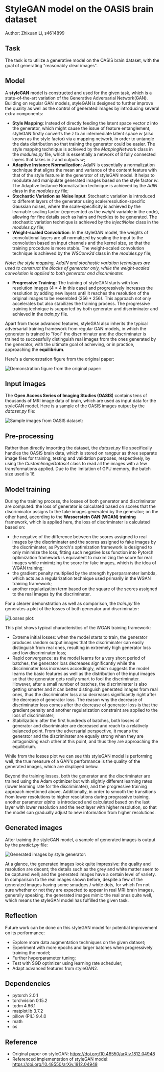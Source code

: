 # StyleGAN model on the OASIS brain dataset

Author: Zhixuan Li, s4614899

## Task
The task is to utilize a generative model on the OASIS brain dataset, with the goal of generating "reasonably clear images".

## Model
A **styleGAN** model is constructed and used for the given task, which is a state-of-the-art variation of the Generative Adversarial Network(GAN). Building on regular GAN models, styleGAN is designed to further improve the quality as well as the control of generated images by introducing several extra components:
- **Style Mapping**:
  Instead of directly feeding the latent space vector *z* into the generator, which might cause the issue of feature entanglement, styleGAN firstly converts the *z* to an intermediate latent space *w* (also known as the style factor) via a mapping network, in order to untangle the data distribution so that training the generator could be easier. 
  The style mapping technique is achieved by the *MappingNetwork* class in the *modules.py* file, which is essentially a network of 8 fully connected layers that takes in *z* and outputs *w*;
- **Adaptive Instance Normalization**:
  AdaIN is essentially a normalization technique that aligns the mean and variance of the content feature with that of the style feature in the generator of styleGAN model. It helps to modulate and manipulate generated images based on the style factor *w*.
  The Adaptive Instance Normalization technique is achieved by the *AdIN* class in the *modules.py* file;
- **Stochastic Variation as Noise Input**:
  Stochastic variation is introduced to different layers of the generator using scale/resolution-specific Gaussian noises, where the scale-specificity is achieved by the learnable scaling factor (represented as the *weight* variable in the code), allowing for fine details such as hairs and freckles to be generated.
  The stochastic variation technique is achieved by the *injectNoise* class in the *modules.py* file;
- **Weight-scaled Convolution**:
  In the styleGAN model, the weights of convolutional layers are all normalized by scaling the input to the convolution based on input channels and the kernel size, so that the training procedure is more stable.
  The weight-scaled convolution technique is achieved by the *WSConv2d* class in the *modules.py* file;

*Note: the style mapping, AdaIN and stochastic variation techniques are used to construct the blocks of generator only, while the weight-scaled convolution is applied to both generator and discriminater.*

- **Progressive Training**:
  The training of styleGAN starts with low-resolution images (4 \* 4 in this case) and progressively increases the resolution by adding new layers until it reaches the resolution of the original images to be resembled (256 \* 256). This approach not only accelerates but also stabilizes the training process.
  The progressive training technique is supported by both generator and discriminater and achieved in the *train.py* file.

Apart from those advanced features, styleGAN also inherits the typical adversarial training framework from regular GAN models, in which the generator is trained to "fool" the discriminater and the discriminater is trained to successfully distinguish real images from the ones generated by the generator, with the ultimate goal of achieving, or in practice, approaching the **equilibrium**.

Here's a demonstration figure from the original paper:

![Demonstration figure from the original paper: ](./output_images/styleGAN_figure.png)

## Input images
The **Open Access Series of Imaging Studies (OASIS)** contains tens of thousands of MRI image data of brain, which are used as input data for the styleGAN model. 
Here is a sample of the OASIS images output by the *dataset.py* file:

![Sample images from OASIS dataset: ](./output_images/real_grid.png)

## Pre-processing
Rather than directly importing the dataset, the *dataset.py* file specifically handles the OASIS brain data, which is stored on rangpur as three separate image files for training, testing and validation purposes, respectively, by using the *CustomImageDataset* class to read all the images with a few transformations applied. Due to the limitation of GPU memory, the batch size used is 16.

## Model training
During the training process, the losses of both generator and discriminater are computed: the loss of generator is calculated based on scores that the discriminator assigns to the fake images generated by the generator; on the other hand, according to the **Wasserstein GAN (WGAN) training** framework, which is applied here, the loss of discriminater is calculated based on:
  - the negative of the difference between the scores assigned to real images by the discriminater and the scores assigned to fake images by the discriminater, as Pytorch's optimization framework is designed to only minimize the loss, fitting such negative loss function into Pytorch optimization framework is equivalent to maximizing the score for real images while minimizing the score for fake images, which is the idea of WGAN training;
  - the gradient penalty multiplied by the strength hyperparameter lambda, which acts as a regularization technique used primarily in the WGAN training framework;
  - another regularization term based on the square of the scores assigned to the real images by the discriminater.

For a clearer demonstration as well as comparison, the *train.py* file generates a plot of the losses of both generator and discriminater:

![Losses plot: ](./output_images/losses_plot.png)

This plot shows typical characteristics of the WGAN training framework:
  - Extreme initial losses: when the model starts to train, the generator produces random output images that the discriminater can easily distinguish from real ones, resulting in extremely high generator loss and low discriminater loss;
  - Rapid convergence: as the model learns for a very short period of batches, the generator loss decreases significantly while the discriminater loss increases accordingly, which suggests the model learns the basic features as well as the distribution of the input images so that the generator gets really smart to fool the discriminater.
  However, after a small number of batches, the discriminater is also getting smarter and it can better distinguish generated images from real ones, thus the discriminater loss also decreases significantly right after the decrease of generator loss.
  The reason why the decrease of discriminater loss comes after the decrease of generator loss is that the gradient penalty and another regularization constraint are applied to the loss of discriminater;
  - Stabilization: after the first hundreds of batches, both losses of generator and discriminater are decreased and reach to a relatively balanced point. From the adversarial perspective, it means the generator and the discriminater are equally strong when they are antagonizing each other at this point, and thus they are approaching the equilibrium.

While from the losses plot we can see this styleGAN model is performing well, the true measure of a GAN's performance is the quality of the generated images, which are displayed below.

Beyond the training losses, both the generator and the discriminater are trained using the Adam optimizer but with slightly different learning rates (lower learning rate for the discriminater), and the progressive training approach mentioned above. Additionally, in order to smooth the transitions from lower resolutions to higher resolutions during prograssive training, another parameter *alpha* is introduced and calculated based on the last layer with lower resolution and the next layer with higher resolution, so that the model can gradually adjust to new information from higher resolutions. 

## Generated images
After training the styleGAN model, a sample of generated images is output by the *predict.py* file:

![Generated images by style generator: ](./output_images/generated_grid.png)

At a glance, the generated images look quite impressive: the quality and resolution are decent; the details such as the grey and white matter seem to be captured well; and the generated images have a certain level of variety. In comparison to the real images shown before, despite a few of the generated images having some smudges / white dots, for which I'm not sure whether or not they are expected to appear in real MRI brain images, generally speaking, the generated images mimic the real ones quite well, which means the styleGAN model has fulfilled the given task.

## Reflection
Future work can be done on this styleGAN model for potential improvement on its performance:
  - Explore more data augmentation techniques on the given dataset;
  - Experiment with more epochs and larger batches when progressively training the model;
  - Further hyperparameter tuning;
  - Test with SGD optimizer using learning rate scheduler;
  - Adapt advanced features from styleGAN2.

## Dependencies
  - pytorch                   2.0.1
  - torchvision               0.15.2
  - tqdm                      4.66.1
  - matplotlib                3.7.2
  - pillow (PIL)              9.4.0
  - math
  - os
   
## Reference
  - Original paper on styleGAN: https://doi.org/10.48550/arXiv.1812.04948
  - Referenced implementation of styleGAN model: https://doi.org/10.48550/arXiv.1812.04948


